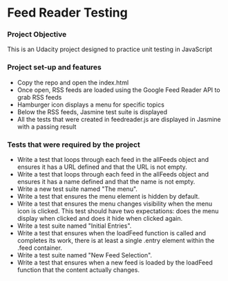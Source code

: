 # Feed Reader Testing

### Project Objective

This is an Udacity project designed to practice unit testing in JavaScript

### Project set-up and features
  - Copy the repo and open the index.html
  - Once open, RSS feeds are loaded using the Google Feed Reader API to grab RSS feeds
  - Hamburger icon displays a menu for specific topics
  - Below the RSS feeds, Jasmine test suite is displayed
  - All the tests that were created in feedreader.js are displayed in Jasmine with a passing result

### Tests that were required by the project
  - Write a test that loops through each feed in the allFeeds object and ensures it has a URL defined and that the URL is not empty.
  - Write a test that loops through each feed in the allFeeds object and ensures it has a name defined and that the name is not empty.
  - Write a new test suite named "The menu".
  - Write a test that ensures the menu element is hidden by default. 
  - Write a test that ensures the menu changes visibility when the menu icon is clicked. This test should have two expectations: does the 
    menu display when clicked and does it hide when clicked again.
  - Write a test suite named "Initial Entries".
  - Write a test that ensures when the loadFeed function is called and completes its work, there is at least a single .entry element within the 
    .feed container.
  - Write a test suite named "New Feed Selection".
  - Write a test that ensures when a new feed is loaded by the loadFeed function that the content actually changes.